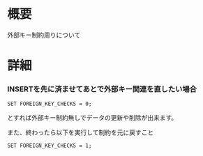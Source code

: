 # 概要
外部キー制約周りについて

# 詳細


### INSERTを先に済ませてあとで外部キー関連を直したい場合
```
SET FOREIGN_KEY_CHECKS = 0;
```
とすれば外部キー制約無しでデータの更新や削除が出来ます。

また、終わったら以下を実行して制約を元に戻すこと
```
SET FOREIGN_KEY_CHECKS = 1;
```

